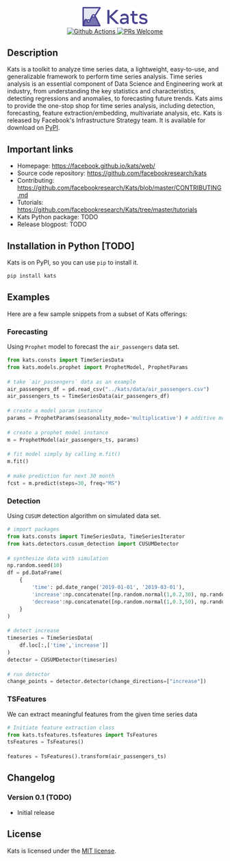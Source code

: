 <div align="center">
<img src="kats_logo.svg" width="30%"/>
</div>

<div align="center">
  <a href="https://github.com/facebookresearch/Kats/actions">
  <img alt="Github Actions" src="https://github.com/facebookresearch/Kats/actions/workflows/build_and_test.yml/badge.svg"/>
  </a>
  <a href="https://github.com/facebookresearch/Kats/blob/master/CONTRIBUTING.md">
  <img alt="PRs Welcome" src="https://img.shields.io/badge/PRs-welcome-brightgreen.svg"/>
  </a>
</div>

## Description
Kats is a toolkit to analyze time series data, a lightweight, easy-to-use, and generalizable framework to perform time series analysis. Time series analysis is an essential component of Data Science and Engineering work at industry, from understanding the key statistics and characteristics, detecting regressions and anomalies, to forecasting future trends. Kats aims to provide the one-stop shop for time series analysis, including detection, forecasting, feature extraction/embedding, multivariate analysis, etc. Kats is released by Facebook's Infrastructure Strategy team. It is available for download on [PyPI](https://pypi.python.org/pypi/kats/).

## Important links

- Homepage: https://facebook.github.io/kats/web/
- Source code repository: https://github.com/facebookresearch/kats
- Contributing: https://github.com/facebookresearch/Kats/blob/master/CONTRIBUTING.md
- Tutorials: https://github.com/facebookresearch/Kats/tree/master/tutorials
- Kats Python package: TODO
- Release blogpost: TODO

## Installation in Python [TODO]

Kats is on PyPI, so you can use `pip` to install it.

```bash
pip install kats
```

## Examples
Here are a few sample snippets from a subset of Kats offerings:

### Forecasting
Using `Prophet` model to forecast the `air_passengers` data set.
```python
from kats.consts import TimeSeriesData
from kats.models.prophet import ProphetModel, ProphetParams

# take `air_passengers` data as an example
air_passengers_df = pd.read_csv("../kats/data/air_passengers.csv")
air_passengers_ts = TimeSeriesData(air_passengers_df)

# create a model param instance
params = ProphetParams(seasonality_mode='multiplicative') # additive mode gives worse results

# create a prophet model instance
m = ProphetModel(air_passengers_ts, params)

# fit model simply by calling m.fit()
m.fit()

# make prediction for next 30 month
fcst = m.predict(steps=30, freq="MS")
```

### Detection
Using `CUSUM` detection algorithm on simulated data set.
```python
# import packages
from kats.consts import TimeSeriesData, TimeSeriesIterator
from kats.detectors.cusum_detection import CUSUMDetector

# synthesize data with simulation
np.random.seed(10)
df = pd.DataFrame(
    {
        'time': pd.date_range('2019-01-01', '2019-03-01'),
        'increase':np.concatenate([np.random.normal(1,0.2,30), np.random.normal(2,0.2,30)]),
        'decrease':np.concatenate([np.random.normal(1,0.3,50), np.random.normal(0.5,0.3,10)]),
    }
)

# detect increase
timeseries = TimeSeriesData(
    df.loc[:,['time','increase']]
)
detector = CUSUMDetector(timeseries)

# run detector
change_points = detector.detector(change_directions=["increase"])
```

### TSFeatures
We can extract meaningful features from the given time series data
```python
# Initiate feature extraction class
from kats.tsfeatures.tsfeatures import TsFeatures
tsFeatures = TsFeatures()

features = TsFeatures().transform(air_passengers_ts)
```

## Changelog

### Version 0.1 (TODO)

- Initial release

## License

Kats is licensed under the [MIT license](TODO).
